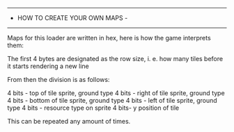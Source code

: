 -----------------------------------------
-	HOW TO CREATE YOUR OWN MAPS	-
-----------------------------------------

Maps for this loader are written in hex, here is how the game interprets them:

The first 4 bytes are designated as the row size, i. e. how many tiles before it starts rendering a new line

From then the division is as follows:

4 bits - top of tile sprite, ground type
4 bits - right of tile sprite, ground type
4 bits - bottom of tile sprite, ground type
4 bits - left of tile sprite, ground type
4 bits - resource type on sprite
4 bits- y position of tile

This can be repeated any amount of times.